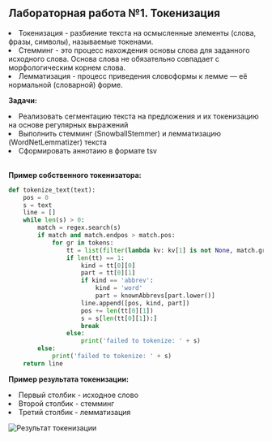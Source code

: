 ## Лабораторная работа №1. Токенизация
<li> Токенизация - разбиение текста на осмысленные элементы (слова, фразы, символы), называемые токенами. <br>
<li> Стемминг - это процесс нахождения основы слова для заданного исходного слова. Основа слова не обязательно совпадает с морфологическим корнем слова.<br>
<li> Лемматизация - процесс приведения словоформы к лемме — её нормальной (словарной) форме.<br>
  
**Задачи:**
<li> Реализовать сегментацию текста на предложения и их токенизацию на основе регулярных выражений
<li> Выполнить стемминг (SnowballStemmer) и лемматизацию (WordNetLemmatizer) текста
<li> Сформировать аннотаию в формате tsv
<br>
  <br>
  
  **Пример собственного токенизатора:**
```python
def tokenize_text(text):
    pos = 0
    s = text
    line = []
    while len(s) > 0:
        match = regex.search(s)
        if match and match.endpos > match.pos:
            for gr in tokens:
                tt = list(filter(lambda kv: kv[1] is not None, match.groupdict().items()))
                if len(tt) == 1:
                    kind = tt[0][0]
                    part = tt[0][1]
                    if kind == 'abbrev':
                        kind = 'word'
                        part = knownAbbrevs[part.lower()]
                    line.append([pos, kind, part])
                    pos += len(tt[0][1])
                    s = s[len(tt[0][1]):]
                    break
                else:
                    print('failed to tokenize: ' + s)
        else:
            print('failed to tokenize: ' + s)
    return line  
```
  **Пример результата токенизации:**
<li> Первый столбик - исходное слово
<li> Второй столбик - стемминг 
<li> Третий столбик - лемматизация
    <br>

  ![Результат токенизации](https://github.com/kivirciks/nlp-23-autumn/blob/main/projects/news_nlp/utils/example_tokenizer.PNG)

